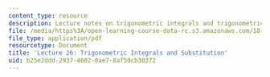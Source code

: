 ```yaml
---
content_type: resource
description: Lecture notes on trigonometric integrals and trigonometric substitution.
file: /media/https%3A/open-learning-course-data-rc.s3.amazonaws.com/18-01-single-variable-calculus-fall-2006/b25e2ddd293746020ae78af50cb30372_lec26.pdf
file_type: application/pdf
resourcetype: Document
title: 'Lecture 26: Trigonometric Integrals and Substitution'
uid: b25e2ddd-2937-4602-0ae7-8af50cb30372
---
```

